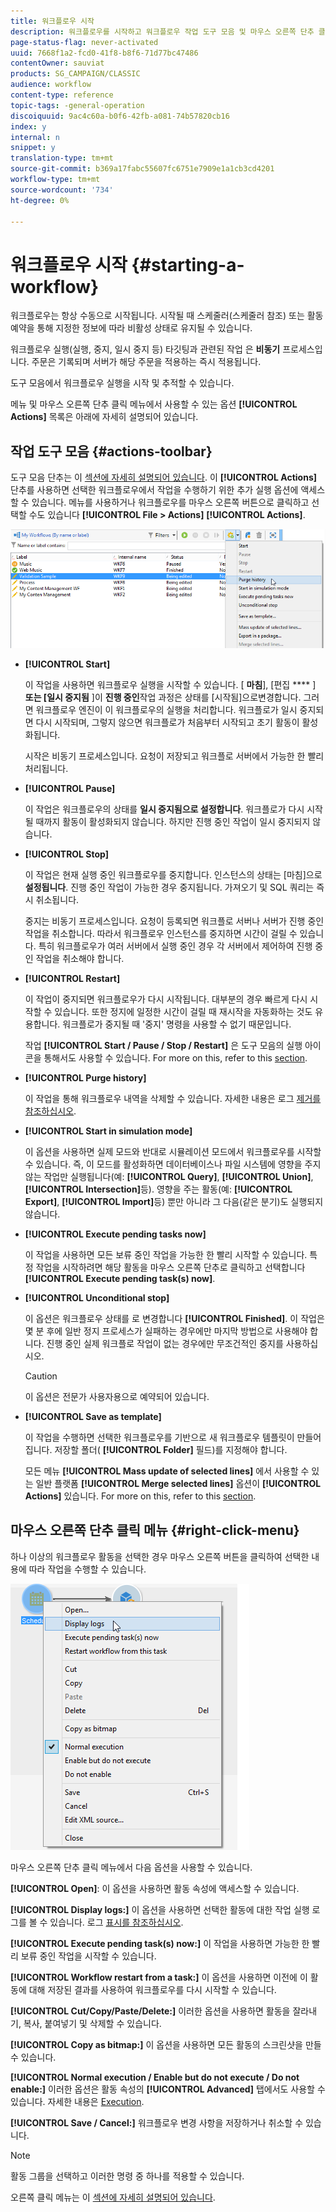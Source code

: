 ```yaml
---
title: 워크플로우 시작
description: 워크플로우를 시작하고 워크플로우 작업 도구 모음 및 마우스 오른쪽 단추 클릭 메뉴를 검색하는 방법을 알아봅니다.
page-status-flag: never-activated
uuid: 7668f1a2-fcd0-41f8-b8f6-71d77bc47486
contentOwner: sauviat
products: SG_CAMPAIGN/CLASSIC
audience: workflow
content-type: reference
topic-tags: -general-operation
discoiquuid: 9ac4c60a-b0f6-42fb-a081-74b57820cb16
index: y
internal: n
snippet: y
translation-type: tm+mt
source-git-commit: b369a17fabc55607fc6751e7909e1a1cb3cd4201
workflow-type: tm+mt
source-wordcount: '734'
ht-degree: 0%

---
```



# 워크플로우 시작 {#starting-a-workflow}

워크플로우는 항상 수동으로 시작됩니다. 시작될 때 스케줄러(스케줄러 참조) 또는 활동 예약을 통해 지정한 정보에 따라 비활성 상태로 유지될 수 [](../../workflow/using/scheduler.md)있습니다.

워크플로우 실행(실행, 중지, 일시 중지 등) 타깃팅과 관련된 작업 은 **비동기** 프로세스입니다. 주문은 기록되며 서버가 해당 주문을 적용하는 즉시 적용됩니다.

도구 모음에서 워크플로우 실행을 시작 및 추적할 수 있습니다.

메뉴 및 마우스 오른쪽 단추 클릭 메뉴에서 사용할 수 있는 옵션 **[!UICONTROL Actions]** 목록은 아래에 자세히 설명되어 있습니다.

## 작업 도구 모음 {#actions-toolbar}

도구 모음 단추는 이 [섹션에 자세히 설명되어 있습니다](../../campaign/using/marketing-campaign-deliveries.md#building-the-main-target-in-a-workflow). 이 **[!UICONTROL Actions]** 단추를 사용하면 선택한 워크플로우에서 작업을 수행하기 위한 추가 실행 옵션에 액세스할 수 있습니다. 메뉴를 사용하거나 워크플로우를 마우스 오른쪽 버튼으로 클릭하고 선택할 수도 있습니다 **[!UICONTROL File > Actions]** **[!UICONTROL Actions]**.

![](assets/purge_historique.png)

* **[!UICONTROL Start]**

   이 작업을 사용하면 워크플로우 실행을 시작할 수 있습니다. [ **마침**], [편집 **** ] **또는 [일시 중지됨** ]이 **진행 중인**&#x200B;작업 과정은 상태를 [시작됨]으로변경합니다. 그러면 워크플로우 엔진이 이 워크플로우의 실행을 처리합니다. 워크플로가 일시 중지되면 다시 시작되며, 그렇지 않으면 워크플로가 처음부터 시작되고 초기 활동이 활성화됩니다.

   시작은 비동기 프로세스입니다. 요청이 저장되고 워크플로 서버에서 가능한 한 빨리 처리됩니다.

* **[!UICONTROL Pause]**

   이 작업은 워크플로우의 상태를 **일시 중지됨으로 설정합니다**. 워크플로가 다시 시작될 때까지 활동이 활성화되지 않습니다. 하지만 진행 중인 작업이 일시 중지되지 않습니다.

* **[!UICONTROL Stop]**

   이 작업은 현재 실행 중인 워크플로우를 중지합니다. 인스턴스의 상태는 [마침]으로 **설정됩니다**. 진행 중인 작업이 가능한 경우 중지됩니다. 가져오기 및 SQL 쿼리는 즉시 취소됩니다.

   중지는 비동기 프로세스입니다. 요청이 등록되면 워크플로 서버나 서버가 진행 중인 작업을 취소합니다. 따라서 워크플로우 인스턴스를 중지하면 시간이 걸릴 수 있습니다. 특히 워크플로우가 여러 서버에서 실행 중인 경우 각 서버에서 제어하여 진행 중인 작업을 취소해야 합니다.

* **[!UICONTROL Restart]**

   이 작업이 중지되면 워크플로우가 다시 시작됩니다. 대부분의 경우 빠르게 다시 시작할 수 있습니다. 또한 정지에 일정한 시간이 걸릴 때 재시작을 자동화하는 것도 유용합니다. 워크플로가 중지될 때 &#39;중지&#39; 명령을 사용할 수 없기 때문입니다.

   작업 **[!UICONTROL Start / Pause / Stop / Restart]** 은 도구 모음의 실행 아이콘을 통해서도 사용할 수 있습니다. For more on this, refer to this [section](../../campaign/using/marketing-campaign-deliveries.md#creating-a-targeting-workflow).

* **[!UICONTROL Purge history]**

   이 작업을 통해 워크플로우 내역을 삭제할 수 있습니다. 자세한 내용은 로그 [제거를 참조하십시오](../../workflow/using/monitoring-workflow-execution.md#purging-the-logs).

* **[!UICONTROL Start in simulation mode]**

   이 옵션을 사용하면 실제 모드와 반대로 시뮬레이션 모드에서 워크플로우를 시작할 수 있습니다. 즉, 이 모드를 활성화하면 데이터베이스나 파일 시스템에 영향을 주지 않는 작업만 실행됩니다(예: **[!UICONTROL Query]**, **[!UICONTROL Union]**, **[!UICONTROL Intersection]**&#x200B;등). 영향을 주는 활동(예: **[!UICONTROL Export]**, **[!UICONTROL Import]**&#x200B;등) 뿐만 아니라 그 다음(같은 분기)도 실행되지 않습니다.

* **[!UICONTROL Execute pending tasks now]**

   이 작업을 사용하면 모든 보류 중인 작업을 가능한 한 빨리 시작할 수 있습니다. 특정 작업을 시작하려면 해당 활동을 마우스 오른쪽 단추로 클릭하고 선택합니다 **[!UICONTROL Execute pending task(s) now]**.

* **[!UICONTROL Unconditional stop]**

   이 옵션은 워크플로우 상태를 로 변경합니다 **[!UICONTROL Finished]**. 이 작업은 몇 분 후에 일반 정지 프로세스가 실패하는 경우에만 마지막 방법으로 사용해야 합니다. 진행 중인 실제 워크플로 작업이 없는 경우에만 무조건적인 중지를 사용하십시오.

   >[!CAUTION]
   >
   >이 옵션은 전문가 사용자용으로 예약되어 있습니다.

* **[!UICONTROL Save as template]**

   이 작업을 수행하면 선택한 워크플로우를 기반으로 새 워크플로우 템플릿이 만들어집니다. 저장할 폴더( **[!UICONTROL Folder]** 필드)를 지정해야 합니다.

   모든 메뉴 **[!UICONTROL Mass update of selected lines]** 에서 사용할 수 있는 일반 플랫폼 **[!UICONTROL Merge selected lines]** 옵션이 **[!UICONTROL Actions]** 있습니다. For more on this, refer to this [section](../../platform/using/updating-data.md).

## 마우스 오른쪽 단추 클릭 메뉴 {#right-click-menu}

하나 이상의 워크플로우 활동을 선택한 경우 마우스 오른쪽 버튼을 클릭하여 선택한 내용에 따라 작업을 수행할 수 있습니다.

![](assets/contextual_menu.png)

마우스 오른쪽 단추 클릭 메뉴에서 다음 옵션을 사용할 수 있습니다.

**[!UICONTROL Open]**: 이 옵션을 사용하면 활동 속성에 액세스할 수 있습니다.

**[!UICONTROL Display logs:]** 이 옵션을 사용하면 선택한 활동에 대한 작업 실행 로그를 볼 수 있습니다. 로그 [표시를 참조하십시오](../../workflow/using/monitoring-workflow-execution.md#displaying-logs).

**[!UICONTROL Execute pending task(s) now:]** 이 작업을 사용하면 가능한 한 빨리 보류 중인 작업을 시작할 수 있습니다.

**[!UICONTROL Workflow restart from a task:]** 이 옵션을 사용하면 이전에 이 활동에 대해 저장된 결과를 사용하여 워크플로우를 다시 시작할 수 있습니다.

**[!UICONTROL Cut/Copy/Paste/Delete:]** 이러한 옵션을 사용하면 활동을 잘라내기, 복사, 붙여넣기 및 삭제할 수 있습니다.

**[!UICONTROL Copy as bitmap:]** 이 옵션을 사용하면 모든 활동의 스크린샷을 만들 수 있습니다.

**[!UICONTROL Normal execution / Enable but do not execute / Do not enable:]** 이러한 옵션은 활동 속성의 **[!UICONTROL Advanced]** 탭에서도 사용할 수 있습니다. 자세한 내용은 [Execution](../../workflow/using/advanced-parameters.md#execution).

**[!UICONTROL Save / Cancel:]** 워크플로우 변경 사항을 저장하거나 취소할 수 있습니다.

>[!NOTE]
>
>활동 그룹을 선택하고 이러한 명령 중 하나를 적용할 수 있습니다.

오른쪽 클릭 메뉴는 이 [섹션에 자세히 설명되어 있습니다](../../campaign/using/marketing-campaign-deliveries.md#executing-a-workflow).
